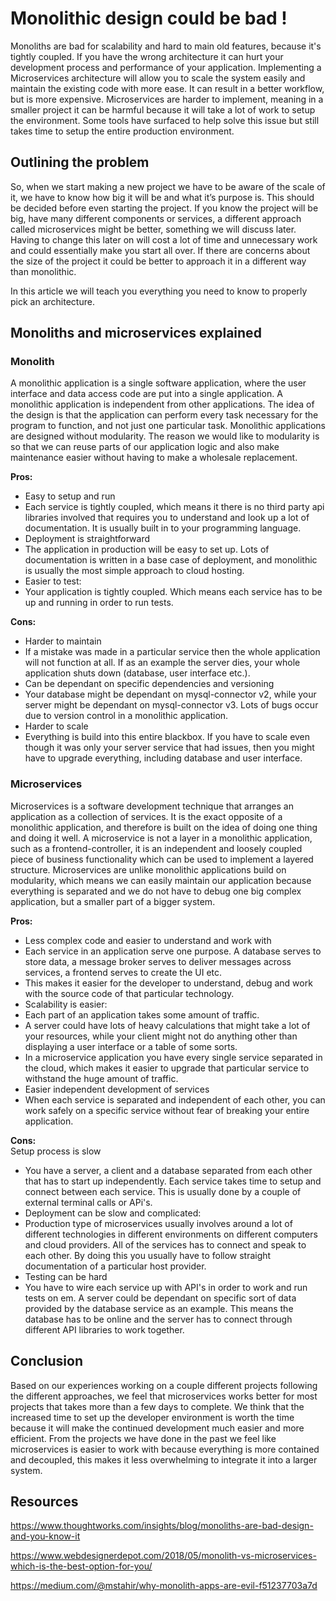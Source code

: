 # Monolithic design could be bad !

Monoliths are bad for scalability and hard to main old features, because it's tightly coupled. If you have the wrong architecture it can hurt your development process and performance of your application. Implementing a Microservices architecture will allow you to scale the system easily and maintain the existing code with more ease. It can result in a better workflow, but is more expensive.
Microservices are harder to implement, meaning in a smaller project it can be harmful because it will take a lot of work to setup the environment. Some tools have surfaced to help solve this issue but still takes time to setup the entire production environment.

## Outlining the problem
So, when we start making a new project we have to be aware of the scale of it, we have to know how big it will be and what it’s purpose is. This should be decided before even starting the project. If you know the project will be big, have many different components or services, a different approach called microservices might be better, something we will discuss later.
Having to change this later on will cost a lot of time and unnecessary work and could essentially make you start all over. If there are concerns about the size of the project it could be better to approach it in a different way than monolithic.

In this article we will teach you everything you need to know to properly pick an architecture.

## Monoliths and microservices explained
### Monolith
A monolithic application is a single software application, where the user interface and data access code are put into a single application. A monolithic application is independent from other applications. The idea of the design is that the application can perform every task necessary for the program to function, and not just one particular task. Monolithic applications are designed without modularity. The reason we would like to modularity is so that we can reuse parts of our application logic and also make maintenance easier without having to make a wholesale replacement.

**Pros:**  
- Easy to setup and run
- Each service is tightly coupled, which means it there is no third party api libraries involved that requires you to understand and look up a lot of documentation. It is usually built in to your programming language.
- Deployment is straightforward
- The application in production will be easy to set up. Lots of documentation is written in a base case of deployment, and monolithic is usually the most simple approach to cloud hosting.
- Easier to test:
- Your application is tightly coupled. Which means each service has to be up and running in order to run tests.

**Cons:**  
- Harder to maintain
- If a mistake was made in a particular service then the whole application will not function at all. If as an example the server dies, your whole application shuts down (database, user interface etc.).
- Can be dependant on specific dependencies and versioning
- Your database might be dependant on mysql-connector v2, while your server might be dependant on mysql-connector v3. Lots of bugs occur due to version control in a monolithic application.
- Harder to scale
- Everything is build into this entire blackbox. If you have to scale even though it was only your server service that had issues, then you might have to upgrade everything, including database and user interface.



### Microservices

Microservices is a software development technique that arranges an application as a collection of services. It is the exact opposite of a monolithic application, and therefore is built on the idea of doing one thing and doing it well.
A microservice is not a layer in a monolithic application, such as a frontend-controller, it is an independent and loosely coupled piece of business functionality which can be used to implement a layered structure. Microservices are unlike monolithic applications build on modularity, which means we can easily maintain our application because everything is separated and we do not have to debug one big complex application, but a smaller part of a bigger system.

**Pros:**  
- Less complex code and easier to understand and work with
- Each service in an application serve one purpose. A database serves to store data, a message broker serves to deliver messages across services, a frontend serves to create the UI etc.
- This makes it easier for the developer to understand, debug and work with the source code of that particular technology.
- Scalability is easier:
- Each part of an application takes some amount of traffic.
- A server could have lots of heavy calculations that might take a lot of your resources, while your client might not do anything other than displaying a user interface or a table of some sorts.
- In a microservice application you have every single service separated in the cloud, which makes it easier to upgrade that particular service to withstand the huge amount of traffic.
- Easier independent development of services
- When each service is separated and independent of each other, you can work safely on a specific service without fear of breaking your entire application.

**Cons:**  
Setup process is slow
- You have a server, a client and a database separated from each other that has to start up independently. Each service takes time to setup and connect between each service. This is usually done by a couple of external terminal calls or APi's.
- Deployment can be slow and complicated:
- Production type of microservices usually involves around a lot of different technologies in different environments on different computers and cloud providers. All of the services has to connect and speak to each other. By doing this you usually have to follow straight documentation of a particular host provider.
- Testing can be hard
- You have to wire each service up with API's in order to work and run tests on em. A server could be dependant on specific sort of data provided by the database service as an example. This means the database has to be online and the server has to connect through different API libraries to work together.

## Conclusion
Based on our experiences working on a couple different projects following the different approaches,  we feel that microservices works better for most projects that takes more than a few days to complete. We think that the increased time to set up the developer environment is worth the time because it will make the continued development much easier and more efficient. From the projects we have done in the past we feel like microservices is easier to work with because everything is more contained and decoupled, this makes it less overwhelming to integrate it into a larger system.










## Resources
https://www.thoughtworks.com/insights/blog/monoliths-are-bad-design-and-you-know-it

https://www.webdesignerdepot.com/2018/05/monolith-vs-microservices-which-is-the-best-option-for-you/

https://medium.com/@mstahir/why-monolith-apps-are-evil-f51237703a7d

